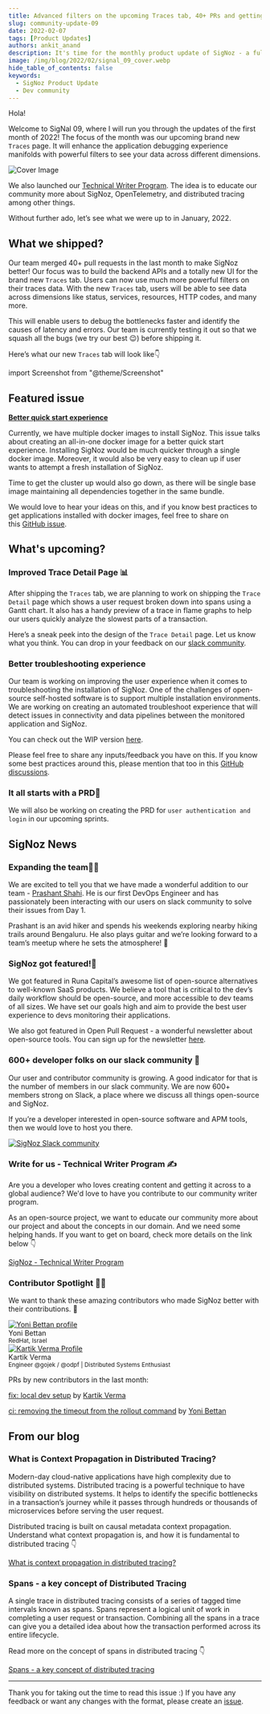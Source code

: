 ```yaml
---
title: Advanced filters on the upcoming Traces tab, 40+ PRs and getting featured - SigNal 09
slug: community-update-09
date: 2022-02-07
tags: [Product Updates]
authors: ankit_anand
description: It's time for the monthly product update of SigNoz - a full-stack open-source APM tool. Find out what we've been upto at SigNoz during January, 2022.
image: /img/blog/2022/02/signal_09_cover.webp
hide_table_of_contents: false
keywords:
  - SigNoz Product Update
  - Dev community
---
```


<head>
  <link rel="canonical" href="https://signoz.io/blog/community-update-09/"/>
</head>

Hola!

Welcome to SigNal 09, where I will run you through the updates of the first month of 2022! The focus of the month was our upcoming brand new `Traces` page. It will enhance the application debugging experience manifolds with powerful filters to see your data across different dimensions.

<!--truncate-->

![Cover Image](/img/blog/2022/02/signal_09_cover.webp)

We also launched our [Technical Writer Program](https://signoz.io/technical-writer-program/). The idea is to educate our community more about SigNoz, OpenTelemetry, and distributed tracing among other things.

Without further ado, let’s see what we were up to in January, 2022.

## What we shipped?

Our team merged 40+ pull requests in the last month to make SigNoz better! Our focus was to build the backend APIs and a totally new UI for the brand new `Traces` tab. Users can now use much more powerful filters on their traces data. With the new `Traces` tab, users will be able to see data across dimensions like status, services, resources, HTTP codes, and many more.

This will enable users to debug the bottlenecks faster and identify the causes of latency and errors. Our team is currently testing it out so that we squash all the bugs (we try our best 😉) before shipping it.

Here’s what our new `Traces` tab will look like👇

import Screenshot from "@theme/Screenshot"

<Screenshot
   alt="The all-new Traces tab with an exhaustive set of advanced filters"
   height={500}
   src="/img/blog/2022/02/trace_filters_v2.webp"
   title="The all-new Traces tab with an exhaustive set of advanced filters"
   width={700}
/>

## Featured issue

**[Better quick start experience](https://github.com/SigNoz/signoz/issues/649)**

Currently, we have multiple docker images to install SigNoz. This issue talks about creating an all-in-one docker image for a better quick start experience. Installing SigNoz would be much quicker through a single docker image. Moreover, it would also be very easy to clean up if user wants to attempt a fresh installation of SigNoz.

Time to get the cluster up would also go down, as there will be single base image maintaining all dependencies together in the same bundle.

We would love to hear your ideas on this, and if you know best practices to get applications installed with docker images, feel free to share on this [GitHub issue](https://github.com/SigNoz/signoz/issues/649).

## What's upcoming?

### Improved Trace Detail Page 📊

After shipping the `Traces` tab, we are planning to work on shipping the `Trace Detail` page which shows a user request broken down into spans using a Gantt chart. It also has a handy preview of a trace in flame graphs to help our users quickly analyze the slowest parts of a transaction.

Here’s a sneak peek into the design of the `Trace Detail` page. Let us know what you think. You can drop in your feedback on our [slack community](https://signoz.io/slack).

<Screenshot
   alt="Traces detail tab"
   height={500}
   src="/img/blog/2022/02/trace-detail_page.webp"
   title="Trace detail tab shows a trace broken down into spans. It’s the most popular and convenient way to visualize a transaction across its entire journey."
   width={700}
/>

### Better troubleshooting experience

Our team is working on improving the user experience when it comes to troubleshooting the installation of SigNoz. One of the challenges of open-source self-hosted software is to support multiple installation environments. We are working on creating an automated troubleshoot experience that will detect issues in connectivity and data pipelines between the monitored application and SigNoz.

You can check out the WIP version [here](https://github.com/SigNoz/troubleshoot).

Please feel free to share any inputs/feedback you have on this. If you know some best practices around this, please mention that too in this [GitHub discussions](https://github.com/SigNoz/signoz/discussions/680).

### It all starts with a PRD📄

We will also be working on creating the PRD for `user authentication and login` in our upcoming sprints.

## SigNoz News

### Expanding the team🧔‍♂️

We are excited to tell you that we have made a wonderful addition to our team - [Prashant Shahi](https://www.linkedin.com/in/prashantshahi/). He is our first DevOps Engineer and has passionately been interacting with our users on slack community to solve their issues from Day 1.

Prashant is an avid hiker and spends his weekends exploring nearby hiking trails around Bengaluru. He also plays guitar and we’re looking forward to a team’s meetup where he sets the atmosphere! 🎸

### SigNoz got featured!📸

We got featured in Runa Capital’s awesome list of open-source alternatives to well-known SaaS products. We believe a tool that is critical to the dev’s daily workflow should be open-source, and more accessible to dev teams of all sizes. We have set our goals high and aim to provide the best user experience to devs monitoring their applications.

[<Screenshot
   alt="awesome oss alternatives"
   height={400}
   src="/img/blog/2022/02/awesome-oss-alternatives.webp"
   width={700}
/>](https://github.com/RunaCapital/awesome-oss-alternatives)

We also got featured in Open Pull Request - a wonderful newsletter about open-source tools. You can sign up for the newsletter [here](https://openpullrequest.substack.com/).

<Screenshot
   alt="open pull request newsletter featured signoz"
   height={220}
   src="/img/blog/2022/02/open-pull-request.webp"
   width={400}
/>

### 600+ developer folks on our slack community 🥳

Our user and contributor community is growing. A good indicator for that is the number of members in our slack community. We are now 600+ members strong on Slack, a place where we discuss all things open-source and SigNoz.

If you’re a developer interested in open-source software and APM tools, then we would love to host you there.

[![SigNoz Slack community](/img/blog/common/join_slack_cta.webp)](https://signoz.io/slack)

### Write for us - Technical Writer Program ✍️

Are you a developer who loves creating content and getting it across to a global audience? We'd love to have you contribute to our community writer program.

As an open-source project, we want to educate our community more about our project and about the concepts in our domain. And we need some helping hands. If you want to get on board, check more details on the link below 👇

[SigNoz - Technical Writer Program](https://signoz.io/technical-writer-program/)

### Contributor Spotlight 🧑‍💻

We want to thank these amazing contributors who made SigNoz better with their contributions. 🤗

<div class="row">
    <div class="col col--6">
      <div class="avatar">
      <a
         class="avatar__photo-link avatar__photo avatar__photo--lg"
         href="https://github.com/ybettan"
      >
         <img
            alt="Yoni Bettan profile"
            src="https://avatars.githubusercontent.com/u/29724509?v=4"
         />
      </a>
      <div class="avatar__intro">
         <div class="avatar__name">Yoni Bettan</div>
         <small class="avatar__subtitle">
            RedHat, Israel
         </small>
      </div>
      </div>
   </div>
    <div class="col col--6">
      <div class="avatar">
      <a
         class="avatar__photo-link avatar__photo avatar__photo--lg"
         href="https://github.com/krtkvrm"
      >
         <img
            alt="Kartik Verma Profile"
            src="https://avatars.githubusercontent.com/u/3920286?v=4"
         />
      </a>
      <div class="avatar__intro">
         <div class="avatar__name">Kartik Verma</div>
         <small class="avatar__subtitle">
            Engineer @gojek / @odpf | Distributed Systems Enthusiast
         </small>
      </div>
      </div>
   </div>
</div>

<p></p>

PRs by new contributors in the last month:

[fix: local dev setup](https://github.com/SigNoz/signoz/pull/599) by [Kartik Verma](https://github.com/krtkvrm)

[ci: removing the timeout from the rollout command](https://github.com/SigNoz/signoz/pull/605) by [Yoni Bettan](https://github.com/ybettan)

## From our blog

### What is Context Propagation in Distributed Tracing?

Modern-day cloud-native applications have high complexity due to distributed systems. Distributed tracing is a powerful technique to have visibility on distributed systems. It helps to identify the specific bottlenecks in a transaction’s journey while it passes through hundreds or thousands of microservices before serving the user request.

Distributed tracing is built on causal metadata context propagation. Understand what context propagation is, and how it is fundamental to distributed tracing 👇

[What is context propagation in distributed tracing?](https://signoz.io/blog/context-propagation-in-distributed-tracing/)

### Spans - a key concept of Distributed Tracing

A single trace in distributed tracing consists of a series of tagged time intervals known as spans. Spans represent a logical unit of work in completing a user request or transaction. Combining all the spans in a trace can give you a detailed idea about how the transaction performed across its entire lifecycle.

<Screenshot
   alt="open pull request newsletter featured signoz"
   height={500}
   src="/img/blog/2022/02/trace_spans.webp"
   title="A sample trace demonstrating a request initiated by a frontend web client."
   width={700}
/>

Read more on the concept of spans in distributed tracing 👇

[Spans - a key concept of distributed tracing](https://signoz.io/blog/distributed-tracing-span/)

---

Thank you for taking out the time to read this issue :) If you have any feedback or want any changes with the format, please create an [issue](https://github.com/SigNoz/signoz/issues).

